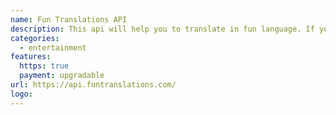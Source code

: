 ```yaml
---
name: Fun Translations API
description: This api will help you to translate in fun language. If you are a fan of minions, this api is for you.
categories:
  - entertainment
features:
  https: true
  payment: upgradable
url: https://api.funtranslations.com/
logo:
---
```

